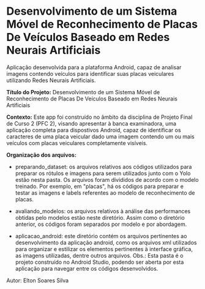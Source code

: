 # Desenvolvimento de um Sistema Móvel de Reconhecimento de Placas De Veículos Baseado em Redes Neurais Artificiais

Aplicação desenvolvida para a plataforma Android, capaz de analisar imagens contendo veículos para identificar suas placas veiculares utilizando Redes Neurais Artificiais.

<b>Título do Projeto:</b>  Desenvolvimento de um Sistema Móvel de Reconhecimento de Placas De Veículos Baseado em Redes Neurais Artificiais

<b>Contexto:</b> Este app foi construído no âmbito da disciplina de Projeto Final de Curso 2 (PFC 2), visando apresentar à banca examinadora, uma aplicação completa para dispostivos Android, capaz de identificar os caracteres de uma placa veicular dado uma imagem contendo um ou mais veículos com placas veiculares completamente visíveis.

<b>Organização dos arquivos: </b>

- preparando_dataset: os arquivos relativos aos códigos utilizados para preparar os rótulos e imagens para serem utilizados junto com o Yolo estão nesta pasta. Os arquivos foram divididos de acordo com o modelo treinado. Por exemplo, em "placas", há os códigos para preparar e testar as imagens e labels referentes ao modelo de reconhecimento de placas.

- avaliando_modelos: os arquivos relativos à análise das performances obtidas pelo modelos estão neste diretório. Assim como o diretório anterior, os códigos foram separados por modelo e por abordagem.

- aplicacao_android: este diretório contém os arquivos pertinentes ao desenvolvimento da aplicação android, como os arquivos xml utilizados para organizar e estilizar os elementos pertinentes à interface gráfica, as imagens utilizadas, dentre outros arquivos. Obs.: Esta pasta é o projeto construído no Android Studio, podendo ser aberta por esta aplicação para navegar entre os códigos desenvolvidos.

Autor: Elton Soares Silva
